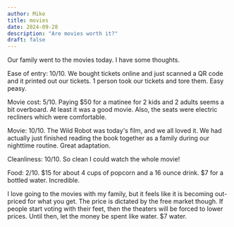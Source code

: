 ```yaml
---
author: Mike
title: movies
date: 2024-09-28
description: "Are movies worth it?"
draft: false
---
```


Our family went to the movies today. I have some thoughts.

Ease of entry: 10/10. We bought tickets online and just scanned a QR code and it printed out our tickets. 1 person took our tickets and tore them. Easy peasy.

Movie cost: 5/10. Paying $50 for a matinee for 2 kids and 2 adults seems a bit overboard. At least it was a good movie. Also, the seats were electric recliners which were comfortable.

Movie: 10/10. The Wild Robot was today's film, and we all loved it. We had actually just finished reading the book together as a family during our nighttime routine. Great adaptation.

Cleanliness: 10/10. So clean I could watch the whole movie!

Food: 2/10. $15 for about 4 cups of popcorn and a 16 ounce drink. $7 for a bottled water. Incredible.

I love going to the movies with my family, but it feels like it is becoming out-priced for what you get. The price is dictated by the free market though. If people start voting with their feet, then the theaters will be forced to lower prices. Until then, let the money be spent like water. $7 water.